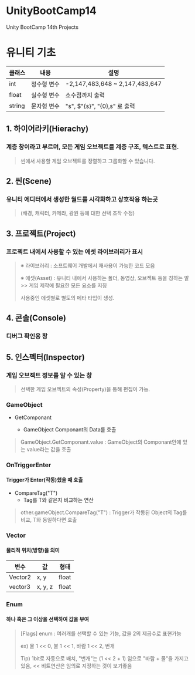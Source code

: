 # UnityBootCamp14
Unity BootCamp 14th Projects

# 유니티 기초

| 클래스 | 내용 | 설명 |
|-------|---|---|
| int | 정수형 변수 | -2,147,483,648 ~ 2,147,483,647 |
| float | 실수형 변수 | 소수점까지 출력 |
| string | 문자형 변수 | "s", $"{s}", "{0},s" 로 출력|

## 1. 하이어라키(Hierachy)
### 계층 창이라고 부르며, 모든 게임 오브젝트를 계층 구조, 텍스트로 표현.
> 씬에서 사용할 게임 오브젝트를 정렬하고 그룹화할 수 있습니다.

## 2. 씬(Scene)
### 유니티 에디터에서 생성한 월드를 시각화하고 상호작용 하는곳
> (배경, 캐릭터, 카메라, 광원 등에 대한 선택 조작 수정)

## 3. 프로젝트(Project)
### 프로젝트 내에서 사용할 수 있는 에셋 라이브러리가 표시
> ※ 라이브러리 : 소프트웨어 개발에서 재사용이 가능한 코드 모음
> 
> ※ 에셋(Asset) : 유니티 내에서 사용하는 폴더, 동영상, 오브젝트 등을 칭하는 말 >> 게임 제작에 필요한 모든 요소를 지칭
> 
> 사용중인 에셋별로 별도의 메타 타입이 생성.

## 4. 콘솔(Console)
### 디버그 확인용 창

## 5. 인스펙터(Inspector)
### 게임 오브젝트 정보를 알 수 있는 창
> 선택한 게임 오브젝트의 속성(Property)을 통해 편집이 가능.

### GameObject
+ GetComponant<T>
  + GameObject Componant의 Data를 호출
> GameObject.GetComponant<T>.value : GameObject의 Componant안에 있는 value라는 값을 호출

### OnTriggerEnter
#### Trigger가 Enter(작동)했을 때 호출
+ CompareTag("T")
  + Tag를 T와 같은지 비교하는 연산
> other.gameObject.CompareTag("T") : Trigger가 작동된 Object의 Tag를 비교, T와 동일하다면 호출

### Vector
#### 물리적 위치(방향)을 의미
|변수|값|형태|
|----|---|---|
|Vector2|x, y|float|
|vector3|x, y, z|float|

### Enum
#### 하나 혹은 그 이상을 선택하여 값을 부여
> [Flags] enum : 여러개를 선택할 수 있는 기능, 값을 2의 제곱수로 표현가능
>
> ex) 물 1 << 0, 불 1 << 1, 바람 1 << 2, 번개
> 
> Tip) 1bit로 자동으로 배치, "번개"는 (1 << 2 + 1) 임으로 "바람 + 물"을 가지고 있음,
> << 비트연산은 임의로 지정하는 것이 보기좋음
